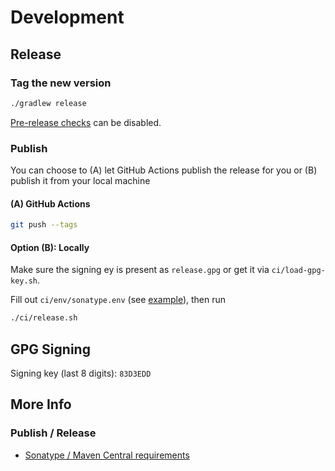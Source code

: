 # Development

## Release

### Tag the new version
```sh
./gradlew release
```
[Pre-release checks](https://github.com/allegro/axion-release-plugin/blob/master/docs/configuration/checks.md) can be disabled.

### Publish

You can choose to
(A) let GitHub Actions publish the release for you or
(B) publish it from your local machine

#### (A) GitHub Actions
```sh
git push --tags
```

#### Option (B): Locally

Make sure the signing ey is present as `release.gpg` or get it via `ci/load-gpg-key.sh`.  

Fill out `ci/env/sonatype.env` (see [example](ci/env/sonatype.env.example)), then run

```sh
./ci/release.sh
```

## GPG Signing

Signing key (last 8 digits): `83D3EDD`


## More Info

### Publish / Release

- [Sonatype / Maven Central requirements](https://central.sonatype.org/publish/requirements)

